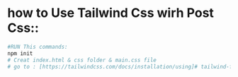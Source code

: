 # how to Use Tailwind Css wirh Post Css::
```bash
#RUN This commands:
npm init
# Creat index.html & css folder & main.css file
# go to : [https://tailwindcss.com/docs/installation/using]# tailwind-finefin-project-jhuma-

